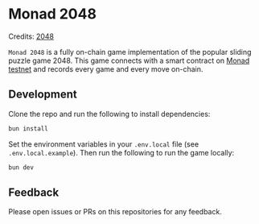 # Monad 2048

Credits: [2048](https://github.com/gabrielecirulli/2048)

`Monad 2048` is a fully on-chain game implementation of the popular sliding puzzle game 2048. This game connects with a smart contract
on [Monad testnet](https://testnet.monad.xyz/) and records every game and every move on-chain.

## Development

Clone the repo and run the following to install dependencies:

```bash
bun install
```

Set the environment variables in your `.env.local` file (see `.env.local.example`). Then run the following to run the game locally:

```bash
bun dev
```

## Feedback

Please open issues or PRs on this repositories for any feedback.
